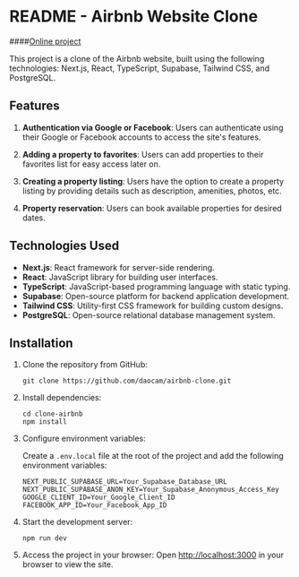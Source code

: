 # README - Airbnb Website Clone

####[Online project](https://rent-ease-ecru.vercel.app)

This project is a clone of the Airbnb website, built using the following technologies: Next.js, React, TypeScript, Supabase, Tailwind CSS, and PostgreSQL.

## Features

1. **Authentication via Google or Facebook**:
   Users can authenticate using their Google or Facebook accounts to access the site's features.

2. **Adding a property to favorites**:
   Users can add properties to their favorites list for easy access later on.

3. **Creating a property listing**:
   Users have the option to create a property listing by providing details such as description, amenities, photos, etc.

4. **Property reservation**:
   Users can book available properties for desired dates.

## Technologies Used

- **Next.js**: React framework for server-side rendering.
- **React**: JavaScript library for building user interfaces.
- **TypeScript**: JavaScript-based programming language with static typing.
- **Supabase**: Open-source platform for backend application development.
- **Tailwind CSS**: Utility-first CSS framework for building custom designs.
- **PostgreSQL**: Open-source relational database management system.

## Installation

1. Clone the repository from GitHub:

   ```
   git clone https://github.com/daocam/airbnb-clone.git
   ```

2. Install dependencies:

   ```
   cd clone-airbnb
   npm install
   ```

3. Configure environment variables:

   Create a `.env.local` file at the root of the project and add the following environment variables:

   ```
   NEXT_PUBLIC_SUPABASE_URL=Your_Supabase_Database_URL
   NEXT_PUBLIC_SUPABASE_ANON_KEY=Your_Supabase_Anonymous_Access_Key
   GOOGLE_CLIENT_ID=Your_Google_Client_ID
   FACEBOOK_APP_ID=Your_Facebook_App_ID
   ```

4. Start the development server:

   ```
   npm run dev
   ```

5. Access the project in your browser:
   Open [http://localhost:3000](http://localhost:3000) in your browser to view the site.
